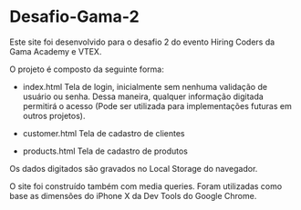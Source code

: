 # Desafio-Gama-2

Este site foi desenvolvido para o desafio 2 do evento Hiring Coders da Gama Academy e VTEX.

O projeto é composto da seguinte forma:

- index.html
Tela de login, inicialmente sem nenhuma validação de usuário ou senha. Dessa maneira, qualquer informação digitada permitirá o acesso (Pode ser utilizada para implementações futuras em outros projetos).

- customer.html
Tela de cadastro de clientes

- products.html
Tela de cadastro de produtos

Os dados digitados são gravados no Local Storage do navegador. 

O site foi construído também com media queries. Foram utilizadas como base as dimensões do iPhone X da Dev Tools do Google Chrome.
